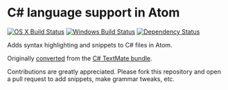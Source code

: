# C# language support in Atom
[![OS X Build Status](https://travis-ci.org/atom/language-csharp.svg?branch=master)](https://travis-ci.org/atom/language-csharp)
[![Windows Build Status](https://ci.appveyor.com/api/projects/status/j1as3753y5t90obn/branch/master?svg=true)](https://ci.appveyor.com/project/Atom/language-csharp/branch/master) [![Dependency Status](https://david-dm.org/atom/language-csharp.svg)](https://david-dm.org/atom/language-csharp)

Adds syntax highlighting and snippets to C# files in Atom.

Originally [converted](http://atom.io/docs/latest/converting-a-text-mate-bundle)
from the [C# TextMate bundle](https://github.com/wintermi/csharp-tmbundle).

Contributions are greatly appreciated. Please fork this repository and open a
pull request to add snippets, make grammar tweaks, etc.
